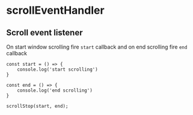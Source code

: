 # scrollEventHandler

## Scroll event listener

On start window scrolling fire `start` callback and on end scrolling fire `end` callback

```
const start = () => {
    console.log('start scrolling')
}

const end = () => {
    console.log('end scrolling')
}

scrollStop(start, end);

```
